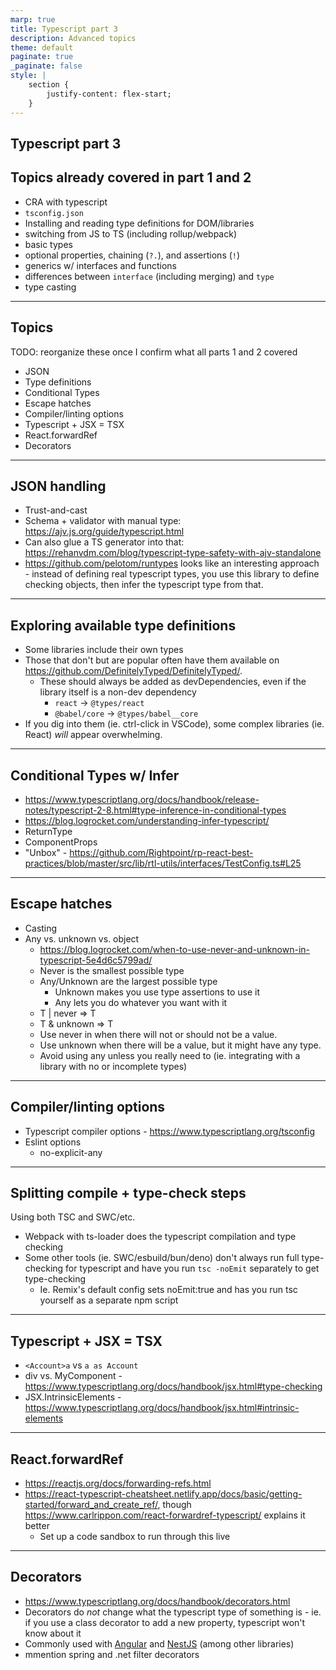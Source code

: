 ```yaml
---
marp: true
title: Typescript part 3
description: Advanced topics
theme: default
paginate: true
_paginate: false
style: |
    section {
        justify-content: flex-start;
    }
---
```


## Typescript part 3

## Topics already covered in part 1 and 2

- CRA with typescript
- `tsconfig.json`
- Installing and reading type definitions for DOM/libraries
- switching from JS to TS (including rollup/webpack)
- basic types
- optional properties, chaining (`?.`), and assertions (`!`)
- generics w/ interfaces and functions
- differences between `interface` (including merging) and `type`
- type casting

---

## Topics

TODO: reorganize these once I confirm what all parts 1 and 2 covered

- JSON
- Type definitions
- Conditional Types
- Escape hatches
- Compiler/linting options
- Typescript + JSX = TSX
- React.forwardRef
- Decorators

---

## JSON handling

- Trust-and-cast
- Schema + validator with manual type: <https://ajv.js.org/guide/typescript.html>
- Can also glue a TS generator into that: <https://rehanvdm.com/blog/typescript-type-safety-with-ajv-standalone>
- <https://github.com/pelotom/runtypes> looks like an interesting approach - instead of defining real typescript types, you use this library to define checking objects, then infer the typescript type from that.

---

## Exploring available type definitions

- Some libraries include their own types
- Those that don't but are popular often have them available on <https://github.com/DefinitelyTyped/DefinitelyTyped/>.
  - These should always be added as devDependencies, even if the library itself is a non-dev dependency
    - `react` -> `@types/react`
    - `@babel/core` -> `@types/babel__core`
- If you dig into them (ie. ctrl-click in VSCode), some complex libraries (ie. React) _will_ appear overwhelming.

---

## Conditional Types w/ Infer

- <https://www.typescriptlang.org/docs/handbook/release-notes/typescript-2-8.html#type-inference-in-conditional-types>
- <https://blog.logrocket.com/understanding-infer-typescript/>
- ReturnType
- ComponentProps
- "Unbox" - <https://github.com/Rightpoint/rp-react-best-practices/blob/master/src/lib/rtl-utils/interfaces/TestConfig.ts#L25>

---

## Escape hatches

- Casting
- Any vs. unknown vs. object
  - <https://blog.logrocket.com/when-to-use-never-and-unknown-in-typescript-5e4d6c5799ad/>
  - Never is the smallest possible type
  - Any/Unknown are the largest possible type
    - Unknown makes you use type assertions to use it
    - Any lets you do whatever you want with it
  - T | never ⇒ T
  - T & unknown ⇒ T
  - Use never in when there will not or should not be a value.
  - Use unknown when there will be a value, but it might have any type.
  - Avoid using any unless you really need to (ie. integrating with a library with no or incomplete types)

---

## Compiler/linting options

- Typescript compiler options - <https://www.typescriptlang.org/tsconfig>
- Eslint options
  - no-explicit-any

---

## Splitting compile + type-check steps

Using both TSC and SWC/etc.

- Webpack with ts-loader does the typescript compilation and type checking
- Some other tools (ie. SWC/esbuild/bun/deno) don't always run full type-checking for typescript and have you run `tsc -noEmit` separately to get type-checking
  - Ie. Remix's default config sets noEmit:true and has you run tsc yourself as a separate npm script

---

## Typescript + JSX = TSX

- `<Account>a` vs `a as Account`
- div vs. MyComponent - <https://www.typescriptlang.org/docs/handbook/jsx.html#type-checking>
- JSX.IntrinsicElements - <https://www.typescriptlang.org/docs/handbook/jsx.html#intrinsic-elements>

---

## React.forwardRef

- <https://reactjs.org/docs/forwarding-refs.html>
- <https://react-typescript-cheatsheet.netlify.app/docs/basic/getting-started/forward_and_create_ref/>, though <https://www.carlrippon.com/react-forwardref-typescript/> explains it better
  - Set up a code sandbox to run through this live

---

## Decorators

- <https://www.typescriptlang.org/docs/handbook/decorators.html>
- Decorators do _not_ change what the typescript type of something is - ie. if you use a class decorator to add a new property, typescript won't know about it
- Commonly used with [Angular](https://angular.io/api/core/Component) and [NestJS](https://docs.nestjs.com/controllers#routing) (among other libraries)
 - mmention spring and .net filter decorators